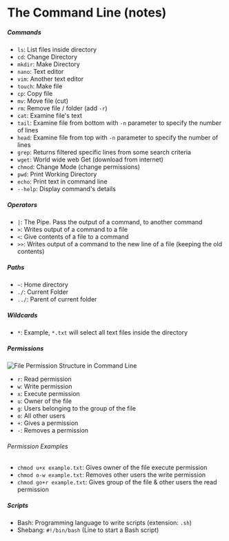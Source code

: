 # The Command Line (notes)

##### Commands
- `ls`: List files inside directory
- `cd`: Change Directory
- `mkdir`: Make Directory
- `nano`: Text editor
- `vim`: Another text editor
- `touch`: Make file
- `cp`: Copy file
- `mv`: Move file (cut)
- `rm`: Remove file / folder (add `-r`)
- `cat`: Examine file's text
- `tail`: Examine file from bottom with `-n` parameter to specify the number of lines
- `head`: Examine file from top with `-n` parameter to specify the number of lines
- `grep`: Returns filtered specific lines from some search criteria
- `wget`: World wide web Get (download from internet)
- `chmod`: Change Mode (change permissions)
- `pwd`: Print Working Directory
- `echo`: Print text in command line
- `--help`: Display command's details

##### Operators
- `|`: The Pipe. Pass the output of a command, to another command
- `>`: Writes output of a command to a file
- `<`: Give contents of a file to a command
- `>>`: Writes output of a command to the new line of a file (keeping the old contents)

##### Paths
- `~`: Home directory
- `./`: Current Folder
- `../`: Parent of current folder

##### Wildcards
- `*`: Example, `*.txt` will select all text files inside the directory

##### Permissions
<img src="../main/stock/permission-structure.png" alt="File Permission Structure in Command Line">

- `r`: Read permission
- `w`: Write permission
- `x`: Execute permission
- `u`: Owner of the file
- `g`: Users belonging to the group of the file
- `o`: All other users
- `+`: Gives a permission
- `-`: Removes a permission

###### Permission Examples
- `chmod u+x example.txt`: Gives owner of the file execute permission
- `chmod o-w example.txt`: Removes other users the write permission
- `chmod go+r example.txt`: Gives group of the file & other users the read permission

##### Scripts
- Bash: Programming language to write scripts (extension: `.sh`)
- Shebang: `#!/bin/bash` (Line to start a Bash script)
